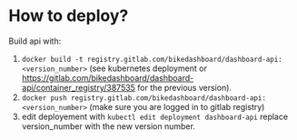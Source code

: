 # How to deploy?

Build api with:
1. `docker build -t registry.gitlab.com/bikedashboard/dashboard-api:<version_number>` (see kubernetes deployment or https://gitlab.com/bikedashboard/dashboard-api/container_registry/387535 for the previous version).
2. `docker push registry.gitlab.com/bikedashboard/dashboard-api:<version_number>` (make sure you are logged in to gitlab registry)
3. edit deployement with `kubectl edit deployment dashboard-api` replace version_number with the new version number.
